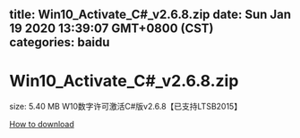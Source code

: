 
title: Win10_Activate_C#_v2.6.8.zip
date: Sun Jan 19 2020 13:39:07 GMT+0800 (CST)    
categories: baidu
---

# Win10_Activate_C#_v2.6.8.zip
size: 5.40 MB
 W10数字许可激活C#版v2.6.8【已支持LTSB2015】
 

[How to download](https://bpcam.bemobtrk.com/go/2ceec3aa-1ca2-46d6-b9ff-aaa5c184517c?jno=4581)